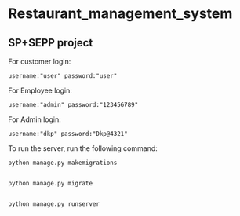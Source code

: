 # Restaurant_management_system
## SP+SEPP project

For  customer login:

    username:"user" password:"user"
    
For  Employee login:

    username:"admin" password:"123456789"
    
For  Admin login:

    username:"dkp" password:"Dkp@4321"


To run the server, run the following command:

    python manage.py makemigrations
    
    
    python manage.py migrate


    python manage.py runserver

